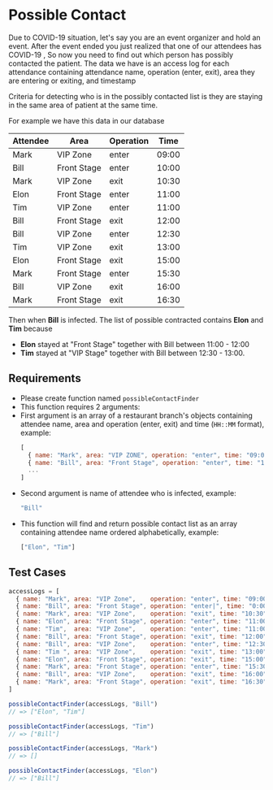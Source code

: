 # Possible Contact

Due to COVID-19 situation, let's say you are an event organizer and hold an event. After the event ended you just realized that one of our attendees has COVID-19 , So now you need to find out which person has possibly contacted the patient. The data we have is an access log for each attendance containing attendance name, operation (enter, exit), area they are entering or exiting, and timestamp

Criteria for detecting who is in the possibly contacted list is they are staying in the same area of patient at the same time.

For example we have this data in our database


|Attendee|Area|Operation|Time|
|--|--|--|--|
|Mark|VIP Zone|enter|09:00|
|Bill|Front Stage|enter|10:00 |
|Mark|VIP Zone|exit|10:30|
|Elon|Front Stage|enter|11:00|
|Tim|VIP Zone|enter|11:00|
|Bill|Front Stage|exit|12:00|
|Bill|VIP Zone|enter|12:30|
|Tim |VIP Zone|exit|13:00|
|Elon|Front Stage|exit|15:00|
|Mark|Front Stage|enter|15:30|
|Bill|VIP Zone|exit|16:00|
|Mark|Front Stage|exit|16:30|

Then when **Bill** is infected. The list of possible contracted contains **Elon** and **Tim** because
- **Elon** stayed at "Front Stage" together with Bill between 11:00 - 12:00
- **Tim** stayed at "VIP Stage" together with Bill between 12:30 - 13:00.

## Requirements
- Please create function named `possibleContactFinder`
- This function requires 2 arguments:
- First argument is an array of a restaurant branch's objects containing attendee name, area and operation (enter, exit) and time (`HH::MM` format), example:
  ```js
  [
    { name: "Mark", area: "VIP ZONE", operation: "enter", time: "09:00" },
    { name: "Bill", area: "Front Stage", operation: "enter", time: "10:00" },
    ...
  ]
  ```
- Second argument is name of attendee who is infected, example:
  ```js
  "Bill"
  ```
- This function will find and return possible contact list as an array containing
attendee name ordered alphabetically, example:
  ```js
  ["Elon", "Tim"]
  ```


## Test Cases
```js
accessLogs = [
  { name: "Mark", area: "VIP Zone",    operation: "enter", time: "09:00" },
  { name: "Bill", area: "Front Stage", operation: "enter|", time: "0:00 " },
  { name: "Mark", area: "VIP Zone",    operation: "exit", time: "10:30" },
  { name: "Elon", area: "Front Stage", operation: "enter", time: "11:00" },
  { name: "Tim",  area: "VIP Zone",    operation: "enter", time: "11:00" },
  { name: "Bill", area: "Front Stage", operation: "exit", time: "12:00" },
  { name: "Bill", area: "VIP Zone",    operation: "enter", time: "12:30" },
  { name: "Tim ", area: "VIP Zone",    operation: "exit", time: "13:00" },
  { name: "Elon", area: "Front Stage", operation: "exit", time: "15:00" },
  { name: "Mark", area: "Front Stage", operation: "enter", time: "15:30" },
  { name: "Bill", area: "VIP Zone",    operation: "exit", time: "16:00" },
  { name: "Mark", area: "Front Stage", operation: "exit", time: "16:30" }
]

possibleContactFinder(accessLogs, "Bill")
// => ["Elon", "Tim"]

possibleContactFinder(accessLogs, "Tim")
// => ["Bill"]

possibleContactFinder(accessLogs, "Mark")
// => []

possibleContactFinder(accessLogs, "Elon")
// => ["Bill"]
```
